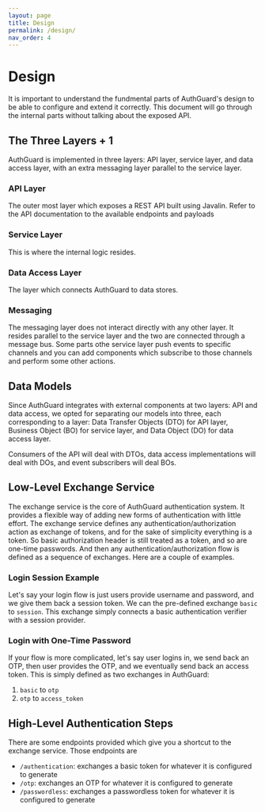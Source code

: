```yaml
---
layout: page
title: Design
permalink: /design/
nav_order: 4
---
```

# Design
It is important to understand the fundmental parts of AuthGuard's design to be able to configure and extend it correctly. This document will go through the internal parts without talking about the exposed API.

## The Three Layers + 1
AuthGuard is implemented in three layers: API layer, service layer, and data access
layer, with an extra messaging layer parallel to the service layer.

### API Layer
The outer most layer which exposes a REST API built using Javalin. Refer to the API
documentation to the available endpoints and payloads

### Service Layer
This is where the internal logic resides.

### Data Access Layer
The layer which connects AuthGuard to data stores.

### Messaging
The messaging layer does not interact directly with any other layer. It resides
parallel to the service layer and the two are connected through a message bus.
Some parts othe service layer push events to specific channels and you can add
components which subscribe to those channels and perform some other actions.

## Data Models
Since AuthGuard integrates with external components at two layers: API and data
access, we opted for separating our models into three, each corresponding to a
layer: Data Transfer Objects (DTO) for API layer, Business Object (BO) for service
layer, and Data Object (DO) for data access layer.

Consumers of the API will deal with DTOs, data access implementations will deal with DOs, and event subscribers will deal BOs.

## Low-Level Exchange Service
The exchange service is the core of AuthGuard authentication system. It provides a
flexible way of adding new forms of authentication with little effort. The exchange
service defines any authentication/authorization action as exchange of tokens, and
for the sake of simplicity everything is a token. So basic authorization header is
still treated as a token, and so are one-time passwords. And then any
authentication/authorization flow is defined as a sequence of exchanges. Here are a
couple of examples.

### Login Session Example
Let's say your login flow is just users provide username and password, and we give
them back a session token. We can the pre-defined exchange `basic` to `session`.
This exchange simply connects a basic authentication verifier with a session
provider.

### Login with One-Time Password
If your flow is more complicated, let's say user logins in, we send back an OTP,
then user provides the OTP, and we eventually send back an access token. This is
simply defined as two exchanges in AuthGuard:
1. `basic` to `otp`
2. `otp` to `access_token`

## High-Level Authentication Steps
There are some endpoints provided which give you a shortcut to the exchange
service. Those endpoints are
* `/authentication`: exchanges a basic token for whatever it is configured to
generate
* `/otp`: exchanges an OTP for whatever it is configured to generate
* `/passwordless`: exchanges a passwordless token for whatever it is configured to
generate
